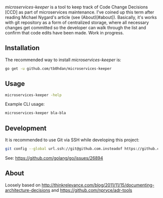 *microservices-keeper* is a tool to keep track of Code Change Decisions [CCD] as part of microservices maintenance.
I've coined up this term after reading Michael Nygard's article (see (About)[#about]).
Basically, it's works with git repository as a form of centralized storage,
where all necessary changes get committed so the developer can walk through
the list and confirm that code edits have been made. Work in progress.


Installation
------------

The recommended way to install *microservices-keeper* is:

```sh
go get -u github.com/tb0hdan/microservices-keeper
```

Usage
------------

```sh
microservices-keeper -help
```

Example CLI usage:

```sh
microservices-keeper bla-bla
```

Development
------------

It is recommended to use Git via SSH while developing this project:

```sh
git config --global url.ssh://git@github.com.insteadof https://github.com
```

See: https://github.com/golang/go/issues/26894


About
------------
Loosely based on http://thinkrelevance.com/blog/2011/11/15/documenting-architecture-decisions
and https://github.com/npryce/adr-tools
